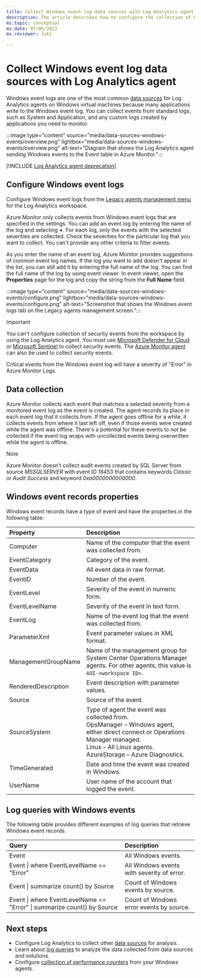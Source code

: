 ```yaml
---
title: Collect Windows event log data sources with Log Analytics agent in Azure Monitor
description: The article describes how to configure the collection of Windows event logs by Azure Monitor and details of the records they create.
ms.topic: conceptual
ms.date: 07/06/2023
ms.reviewer: luki

---
```


# Collect Windows event log data sources with Log Analytics agent

Windows event logs are one of the most common [data sources](../agents/agent-data-sources.md) for Log Analytics agents on Windows virtual machines because many applications write to the Windows event log. You can collect events from standard logs, such as System and Application, and any custom logs created by applications you need to monitor.

:::image type="content" source="media/data-sources-windows-events/overview.png" lightbox="media/data-sources-windows-events/overview.png" alt-text="Diagram that shows the Log Analytics agent sending Windows events to the Event table in Azure Monitor.":::

[!INCLUDE [Log Analytics agent deprecation](../../../includes/log-analytics-agent-deprecation.md)]

## Configure Windows event logs

Configure Windows event logs from the [Legacy agents management menu](../agents/agent-data-sources.md#configure-data-sources) for the Log Analytics workspace.

Azure Monitor only collects events from Windows event logs that are specified in the settings. You can add an event log by entering the name of the log and selecting **+**. For each log, only the events with the selected severities are collected. Check the severities for the particular log that you want to collect. You can't provide any other criteria to filter events.

As you enter the name of an event log, Azure Monitor provides suggestions of common event log names. If the log you want to add doesn't appear in the list, you can still add it by entering the full name of the log. You can find the full name of the log by using event viewer. In event viewer, open the **Properties** page for the log and copy the string from the **Full Name** field.

:::image type="content" source="media/data-sources-windows-events/configure.png" lightbox="media/data-sources-windows-events/configure.png" alt-text="Screenshot that shows the Windows event logs tab on the Legacy agents management screen.":::

> [!IMPORTANT]
> You can't configure collection of security events from the workspace by using the Log Analytics agent. You must use [Microsoft Defender for Cloud](../../security-center/security-center-enable-data-collection.md) or [Microsoft Sentinel](../../sentinel/connect-windows-security-events.md) to collect security events. The [Azure Monitor agent](azure-monitor-agent-overview.md) can also be used to collect security events.

Critical events from the Windows event log will have a severity of "Error" in Azure Monitor Logs.

## Data collection

Azure Monitor collects each event that matches a selected severity from a monitored event log as the event is created. The agent records its place in each event log that it collects from. If the agent goes offline for a while, it collects events from where it last left off, even if those events were created while the agent was offline. There's a potential for these events to not be collected if the event log wraps with uncollected events being overwritten while the agent is offline.

>[!NOTE]
>Azure Monitor doesn't collect audit events created by SQL Server from source *MSSQLSERVER* with event ID 18453 that contains keywords *Classic* or *Audit Success* and keyword *0xa0000000000000*.
>

## Windows event records properties

Windows event records have a type of event and have the properties in the following table:

| Property | Description |
|:--- |:--- |
| Computer |Name of the computer that the event was collected from. |
| EventCategory |Category of the event. |
| EventData |All event data in raw format. |
| EventID |Number of the event. |
| EventLevel |Severity of the event in numeric form. |
| EventLevelName |Severity of the event in text form. |
| EventLog |Name of the event log that the event was collected from. |
| ParameterXml |Event parameter values in XML format. |
| ManagementGroupName |Name of the management group for System Center Operations Manager agents. For other agents, this value is `AOI-<workspace ID>`. |
| RenderedDescription |Event description with parameter values. |
| Source |Source of the event. |
| SourceSystem |Type of agent the event was collected from. <br> OpsManager – Windows agent, either direct connect or Operations Manager managed. <br> Linux – All Linux agents.  <br> AzureStorage – Azure Diagnostics. |
| TimeGenerated |Date and time the event was created in Windows. |
| UserName |User name of the account that logged the event. |

## Log queries with Windows events

The following table provides different examples of log queries that retrieve Windows event records.

| Query | Description |
|:---|:---|
| Event |All Windows events. |
| Event &#124; where EventLevelName == "Error" |All Windows events with severity of error. |
| Event &#124; summarize count() by Source |Count of Windows events by source. |
| Event &#124; where EventLevelName == "Error" &#124; summarize count() by Source |Count of Windows error events by source. |

## Next steps

* Configure Log Analytics to collect other [data sources](../agents/agent-data-sources.md) for analysis.
* Learn about [log queries](../logs/log-query-overview.md) to analyze the data collected from data sources and solutions.
* Configure [collection of performance counters](data-sources-performance-counters.md) from your Windows agents.
